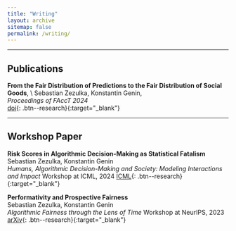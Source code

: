 ```yaml
---
title: "Writing"
layout: archive
sitemap: false
permalink: /writing/
---
```


---
## Publications

**From the Fair Distribution of Predictions to the Fair Distribution of Social Goods**, \ 
Sebastian Zezulka, Konstantin Genin, \
*Proceedings of FAccT 2024*  
[doi](https://doi.org/10.1145/3630106.3659020){: .btn--research}{:target="_blank"}

---
## Workshop Paper

**Risk Scores in Algorithmic Decision-Making as Statistical Fatalism** \
Sebastian Zezulka, Konstantin Genin \
*Humans, Algorithmic Decision-Making and Society: Modeling Interactions and Impact* Workshop at ICML, 2024
[ICML](https://icml.cc/virtual/2024/38206){: .btn--research}{:target="_blank"}

**Performativity and Prospective Fairness** \
Sebastian Zezulka, Konstantin Genin \
*Algorithmic Fairness through the Lens of Time* Workshop at NeurIPS, 2023
[arXiv](https://doi.org/10.48550/arXiv.2310.08349){: .btn--research}{:target="_blank"}



